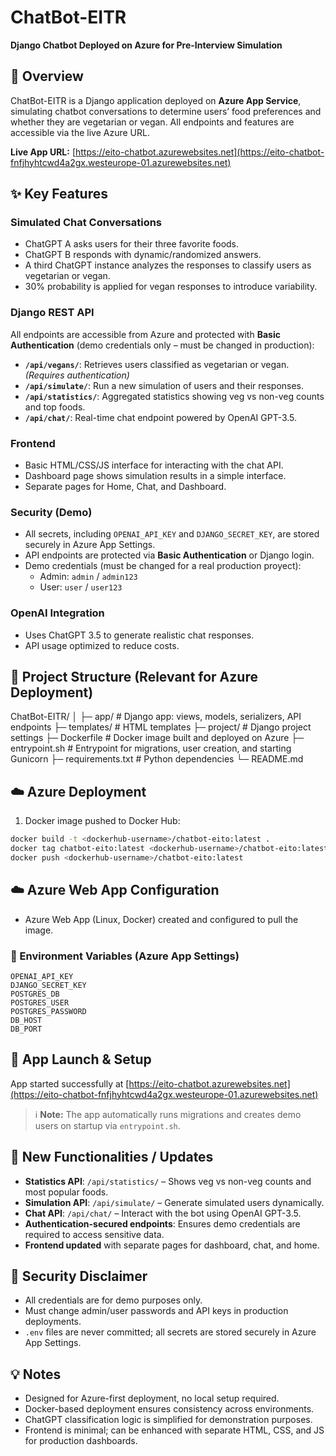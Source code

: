 # ChatBot-EITR

**Django Chatbot Deployed on Azure for Pre-Interview Simulation**

## 🧠 Overview

ChatBot-EITR is a Django application deployed on **Azure App Service**, simulating chatbot conversations to determine users’ food preferences and whether they are vegetarian or vegan. All endpoints and features are accessible via the live Azure URL.

**Live App URL:** [https://eito-chatbot.azurewebsites.net](https://eito-chatbot-fnfjhyhtcwd4a2gx.westeurope-01.azurewebsites.net)

## ✨ Key Features

### Simulated Chat Conversations
- ChatGPT A asks users for their three favorite foods.
- ChatGPT B responds with dynamic/randomized answers.
- A third ChatGPT instance analyzes the responses to classify users as vegetarian or vegan.
- 30% probability is applied for vegan responses to introduce variability.

### Django REST API
All endpoints are accessible from Azure and protected with **Basic Authentication** (demo credentials only – must be changed in production):

- **`/api/vegans/`**: Retrieves users classified as vegetarian or vegan. *(Requires authentication)*
- **`/api/simulate/`**: Run a new simulation of users and their responses.
- **`/api/statistics/`**: Aggregated statistics showing veg vs non-veg counts and top foods.
- **`/api/chat/`**: Real-time chat endpoint powered by OpenAI GPT-3.5.

### Frontend
- Basic HTML/CSS/JS interface for interacting with the chat API.
- Dashboard page shows simulation results in a simple interface.
- Separate pages for Home, Chat, and Dashboard.

### Security (Demo)
- All secrets, including `OPENAI_API_KEY` and `DJANGO_SECRET_KEY`, are stored securely in Azure App Settings.
- API endpoints are protected via **Basic Authentication** or Django login.
- Demo credentials (must be changed for a real production proyect):
  - Admin: `admin` / `admin123`
  - User: `user` / `user123`

### OpenAI Integration
- Uses ChatGPT 3.5 to generate realistic chat responses.
- API usage optimized to reduce costs.

## 📁 Project Structure (Relevant for Azure Deployment)

ChatBot-EITR/
│
├─ app/ # Django app: views, models, serializers, API endpoints
├─ templates/ # HTML templates
├─ project/ # Django project settings
├─ Dockerfile # Docker image built and deployed on Azure
├─ entrypoint.sh # Entrypoint for migrations, user creation, and starting Gunicorn
├─ requirements.txt # Python dependencies
└─ README.md


## ☁️ Azure Deployment

1. Docker image pushed to Docker Hub:

```bash
docker build -t <dockerhub-username>/chatbot-eito:latest .
docker tag chatbot-eito:latest <dockerhub-username>/chatbot-eito:latest
docker push <dockerhub-username>/chatbot-eito:latest
```

## ☁️ Azure Web App Configuration

- Azure Web App (Linux, Docker) created and configured to pull the image.

### 🔧 Environment Variables (Azure App Settings)

```env
OPENAI_API_KEY
DJANGO_SECRET_KEY
POSTGRES_DB
POSTGRES_USER
POSTGRES_PASSWORD
DB_HOST
DB_PORT
```
## 🚀 App Launch & Setup

App started successfully at [https://eito-chatbot.azurewebsites.net](https://eito-chatbot-fnfjhyhtcwd4a2gx.westeurope-01.azurewebsites.net)

> ℹ️ **Note:** The app automatically runs migrations and creates demo users on startup via `entrypoint.sh`.

## 🎯 New Functionalities / Updates

- **Statistics API**: `/api/statistics/` – Shows veg vs non-veg counts and most popular foods.
- **Simulation API**: `/api/simulate/` – Generate simulated users dynamically.
- **Chat API**: `/api/chat/` – Interact with the bot using OpenAI GPT-3.5.
- **Authentication-secured endpoints**: Ensures demo credentials are required to access sensitive data.
- **Frontend updated** with separate pages for dashboard, chat, and home.

## 🔐 Security Disclaimer

- All credentials are for demo purposes only.
- Must change admin/user passwords and API keys in production deployments.
- `.env` files are never committed; all secrets are stored securely in Azure App Settings.

## 💡 Notes

- Designed for Azure-first deployment, no local setup required.
- Docker-based deployment ensures consistency across environments.
- ChatGPT classification logic is simplified for demonstration purposes.
- Frontend is minimal; can be enhanced with separate HTML, CSS, and JS for production dashboards.
